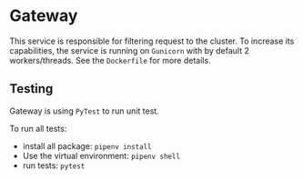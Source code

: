 
# Gateway 

This service is responsible for filtering request to the cluster.
To increase its capabilities, the service is running on `Gunicorn` with 
by default 2 workers/threads. See the `Dockerfile` for more details.

## Testing

Gateway is using `PyTest` to run unit test.


To run all tests:
- install all package: `pipenv install`
- Use the virtual environment: `pipenv shell`
- run tests: `pytest`


